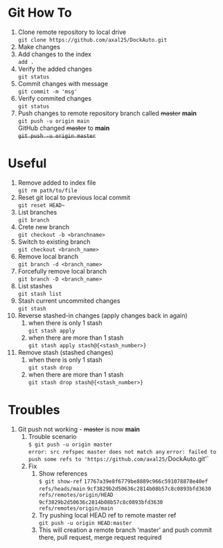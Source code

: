 # Git How To

1. Clone remote repository to local drive  
`git clone https://github.com/axal25/DockAuto.git`
1. Make changes
1. Add changes to the index  
`add .`
1. Verify the added changes  
`git status`
1. Commit changes with message  
`git commit -m 'msg'`
1. Verify commited changes  
`git status`
1. Push changes to remote repository branch called ~~master~~ **main**  
`git push -u origin main`  
GitHub changed ~~master~~ to **main**  
~~`git push -u origin master`~~

# Useful

1. Remove added to index file  
`git rm path/to/file`
1. Reset git local to previous local commit  
`git reset HEAD~`
1. List branches  
`git branch`
1. Crete new branch  
`git checkout -b <branchname>`
1. Switch to existing branch  
`git checkout <branch_name>`
1. Remove local branch  
`git branch -d <branch_name>`
1. Forcefully remove local branch  
`git branch -D <branch_name>`
1. List stashes  
`git stash list`
1. Stash current uncommited changes  
`git stash`
1. Reverse stashed-in changes (apply changes back in again)
    1. when there is only 1 stash  
    `git stash apply`
    1. when there are more than 1 stash  
    `git stash apply stash@{<stash_number>}`
1. Remove stash (stashed changes)
    1. when there is only 1 stash  
    `git stash drop`
    1. when there are more than 1 stash  
    `git stash drop stash@{<stash_number>}`

# Troubles
1. Git push not working - ~~master~~ is now **main**
    1. Trouble scenario  
    `$ git push -u origin master`  
    `error: src refspec master does not match any`
    `error: failed to push some refs to 'https://github.com/axal25/`DockAuto.git'`
    1. Fix
        1. Show references  
        `$ git show-ref`
        `17767a39e8f6779be8889c966c591078878e40ef refs/heads/main`
        `9cf3829b2d50636c2814b08b57c8c0893bfd3630 refs/remotes/origin/HEAD`
        `9cf3829b2d50636c2814b08b57c8c0893bfd3630 refs/remotes/origin/main`  
        1. Try pushing local HEAD ref to remote master ref  
        `git push -u origin HEAD:master`
        1. This will creation a remote branch 'master' and push commit there, pull request, merge request required

